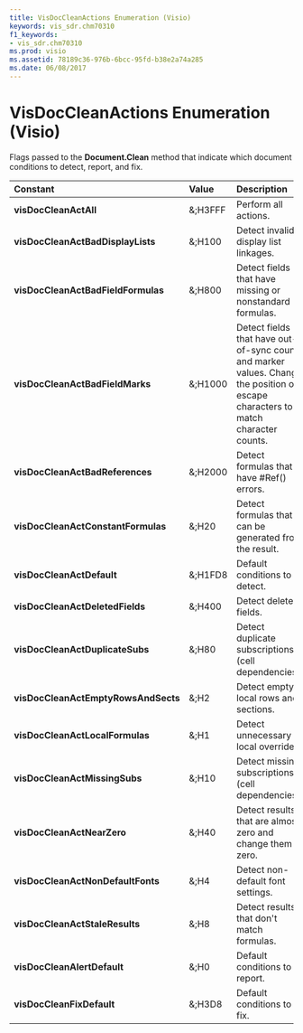 ```yaml
---
title: VisDocCleanActions Enumeration (Visio)
keywords: vis_sdr.chm70310
f1_keywords:
- vis_sdr.chm70310
ms.prod: visio
ms.assetid: 78189c36-976b-6bcc-95fd-b38e2a74a285
ms.date: 06/08/2017
---
```



# VisDocCleanActions Enumeration (Visio)

Flags passed to the  **Document.Clean** method that indicate which document conditions to detect, report, and fix.



|**Constant**|**Value**|**Description**|
|:-----|:-----|:-----|
| **visDocCleanActAll**|&;H3FFF|Perform all actions.|
| **visDocCleanActBadDisplayLists**|&;H100|Detect invalid display list linkages.|
| **visDocCleanActBadFieldFormulas**|&;H800|Detect fields that have missing or nonstandard formulas.|
| **visDocCleanActBadFieldMarks**|&;H1000|Detect fields that have out-of-sync count and marker values. Change the position of escape characters to match character counts.|
| **visDocCleanActBadReferences**|&;H2000|Detect formulas that have #Ref() errors.|
| **visDocCleanActConstantFormulas**|&;H20|Detect formulas that can be generated from the result.|
| **visDocCleanActDefault**|&;H1FD8|Default conditions to detect.|
| **visDocCleanActDeletedFields**|&;H400|Detect deleted fields.|
| **visDocCleanActDuplicateSubs**|&;H80|Detect duplicate subscriptions (cell dependencies).|
| **visDocCleanActEmptyRowsAndSects**|&;H2|Detect empty local rows and sections.|
| **visDocCleanActLocalFormulas**|&;H1|Detect unnecessary local overrides.|
| **visDocCleanActMissingSubs**|&;H10|Detect missing subscriptions (cell dependencies).|
| **visDocCleanActNearZero**|&;H40|Detect results that are almost zero and change them to zero.|
| **visDocCleanActNonDefaultFonts**|&;H4|Detect non-default font settings.|
| **visDocCleanActStaleResults**|&;H8|Detect results that don't match formulas.|
| **visDocCleanAlertDefault**|&;H0|Default conditions to report.|
| **visDocCleanFixDefault**|&;H3D8|Default conditions to fix.|

